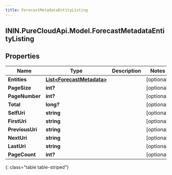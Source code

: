 ```yaml
---
title: ForecastMetadataEntityListing
---
```

## ININ.PureCloudApi.Model.ForecastMetadataEntityListing

## Properties

|Name | Type | Description | Notes|
|------------ | ------------- | ------------- | -------------|
| **Entities** | [**List&lt;ForecastMetadata&gt;**](ForecastMetadata.html) |  | [optional] |
| **PageSize** | **int?** |  | [optional] |
| **PageNumber** | **int?** |  | [optional] |
| **Total** | **long?** |  | [optional] |
| **SelfUri** | **string** |  | [optional] |
| **FirstUri** | **string** |  | [optional] |
| **PreviousUri** | **string** |  | [optional] |
| **NextUri** | **string** |  | [optional] |
| **LastUri** | **string** |  | [optional] |
| **PageCount** | **int?** |  | [optional] |
{: class="table table-striped"}


